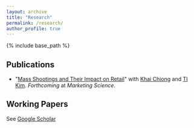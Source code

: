 ```yaml
---
layout: archive
title: "Research"
permalink: /research/
author_profile: true
---
```


{% include base_path %}

## Publications
* &quot;[Mass Shootings and Their Impact on Retail](https://papers.ssrn.com/sol3/papers.cfm?abstract_id=4735067)&quot; with [Khai Chiong](https://www.khaichiong.com) and [TI Kim](https://sites.google.com/view/ti-kim/home). <i>Forthcoming</i> at <i>Marketing Science</i>.

## Working Papers

See [Google Scholar](https://scholar.google.com/citations?user=jEQXVKUAAAAJ&hl=en)